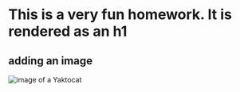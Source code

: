 # This is a very fun homework. It is rendered as an h1

## adding an image

![image of a Yaktocat](https://octodex.github.com/images/yaktocat.png)
